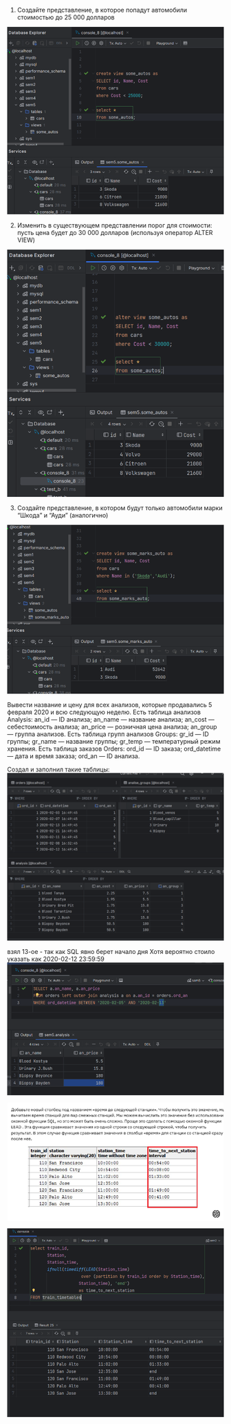 1. Создайте представление, в которое попадут автомобили стоимостью до 25 000 долларов

![img.png](img.png)



2. Изменить в существующем представлении порог для стоимости: пусть цена будет до 30 000 долларов (используя оператор ALTER VIEW)


![img_1.png](img_1.png)



3. Создайте представление, в котором будут только автомобили марки “Шкода” и “Ауди” (аналогично)

![img_2.png](img_2.png)



Вывести название и цену для всех анализов, которые продавались 5 февраля 2020 и всю следующую неделю.
Есть таблица анализов Analysis:
an_id — ID анализа;
an_name — название анализа;
an_cost — себестоимость анализа;
an_price — розничная цена анализа;
an_group — группа анализов.
Есть таблица групп анализов Groups:
gr_id — ID группы;
gr_name — название группы;
gr_temp — температурный режим хранения.
Есть таблица заказов Orders:
ord_id — ID заказа;
ord_datetime — дата и время заказа;
ord_an — ID анализа.

Создал и заполнил такие таблицы:
![img_3.png](img_3.png)


взял 13-ое - так как SQL явно берет начало дня 
Хотя вероятно стоило указать как 2020-02-12 23:59:59
![img_4.png](img_4.png)




![img_5.png](img_5.png)


![img_7.png](img_7.png)